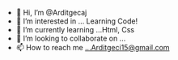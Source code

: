 - 👋 Hi, I’m @Arditgecaj
- 👀 I’m interested in ... Learning Code!
- 🌱 I’m currently learning ...Html, Css
- 💞️ I’m looking to collaborate on ...
- 📫 How to reach me ...Arditgeci15@gmail.com

<!---
Arditgecaj/Arditgecaj is a ✨ special ✨ repository because its `README.md` (this file) appears on your GitHub profile.
You can click the Preview link to take a look at your changes.
--->

